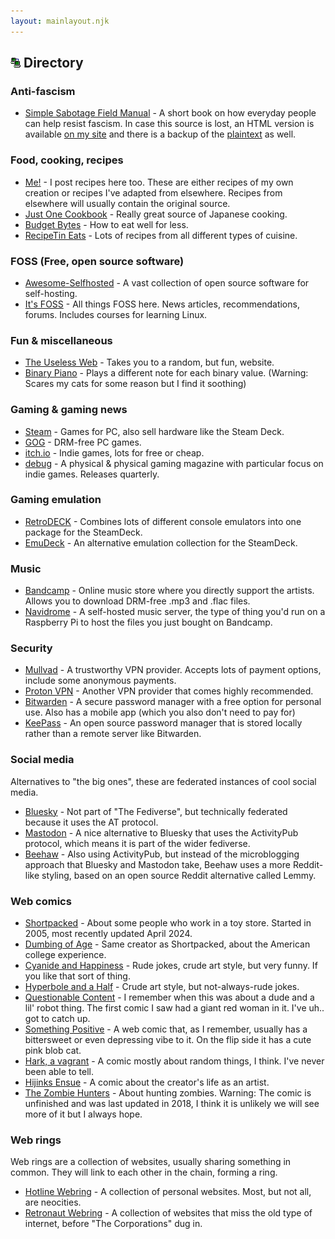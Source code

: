 ```yaml
---
layout: mainlayout.njk
---
```


## ![Computer](/images/icons/computer10.gif) Directory

### Anti-fascism
- [Simple Sabotage Field Manual](https://www.gutenberg.org/ebooks/26184?ref=404media.co) - A short book on how everyday people can help resist fascism. In case this source is lost, an HTML version is available [on my site](/simpleSabotageFieldManual) and there is a backup of the [plaintext](https://github.com/honeyoncode/SimpleSabotageFieldManual/blob/main/SimpleSabotageFieldManual.txt) as well.

### Food, cooking, recipes
- [Me!](/recipes) - I post recipes here too. These are either recipes of my own creation or recipes I've adapted from elsewhere. Recipes from elsewhere will usually contain the original source.
- [Just One Cookbook](https://www.justonecookbook.com/) - Really great source of Japanese cooking.
- [Budget Bytes](https://www.budgetbytes.com/) - How to eat well for less.
- [RecipeTin Eats](https://www.recipetineats.com/) - Lots of recipes from all different types of cuisine.

### FOSS (Free, open source software)
- [Awesome-Selfhosted](https://awesome-selfhosted.net/) - A vast collection of open source software for self-hosting.
- [It's FOSS](https://itsfoss.com/) - All things FOSS here. News articles, recommendations, forums. Includes courses for learning Linux.

### Fun & miscellaneous
- [The Useless Web](https://theuselessweb.com/) - Takes you to a random, but fun, website.
- [Binary Piano](https://binarypiano.com/) - Plays a different note for each binary value. (Warning: Scares my cats for some reason but I find it soothing)

### Gaming & gaming news
- [Steam](https://store.steampowered.com/) - Games for PC, also sell hardware like the Steam Deck.
- [GOG](https://www.gog.com) - DRM-free PC games.
- [itch.io](https://itch.io/) - Indie games, lots for free or cheap.
- [debug](https://www.teamdebug.com/magazine) - A physical & physical gaming magazine with particular focus on indie games. Releases quarterly.

### Gaming emulation
- [RetroDECK](https://retrodeck.net/) - Combines lots of different console emulators into one package for the SteamDeck.
- [EmuDeck](https://www.emudeck.com/) - An alternative emulation collection for the SteamDeck.

### Music
- [Bandcamp](https://bandcamp.com/) - Online music store where you directly support the artists. Allows you to download DRM-free .mp3 and .flac files.
- [Navidrome](https://www.navidrome.org) - A self-hosted music server, the type of thing you'd run on a Raspberry Pi to host the files you just bought on Bandcamp.

### Security
- [Mullvad](https://mullvad.net/en) - A trustworthy VPN provider. Accepts lots of payment options, include some anonymous payments.
- [Proton VPN](https://protonvpn.com/) - Another VPN provider that comes highly recommended.
- [Bitwarden](https://bitwarden.com/) - A secure password manager with a free option for personal use. Also has a mobile app (which you also don't need to pay for)
- [KeePass](https://keepass.info/) - An open source password manager that is stored locally rather than a remote server like Bitwarden.

### Social media
Alternatives to "the big ones", these are federated instances of cool social media.
- [Bluesky](https://bsky.app) - Not part of "The Fediverse", but technically federated because it uses the AT protocol.
- [Mastodon](https://mastodon.social/) - A nice alternative to Bluesky that uses the ActivityPub protocol, which means it is part of the wider fediverse.
- [Beehaw](https://beehaw.org/) - Also using ActivityPub, but instead of the microblogging approach that Bluesky and Mastodon take, Beehaw uses a more Reddit-like styling, based on an open source Reddit alternative called Lemmy.

### Web comics
- [Shortpacked](https://www.shortpacked.com/comic/just-a-toy-store) - About some people who work in a toy store. Started in 2005, most recently updated April 2024.
- [Dumbing of Age](https://www.dumbingofage.com/2010/comic/book-1/01-move-in-day/home/) - Same creator as Shortpacked, about the American college experience.
- [Cyanide and Happiness](https://explosm.net) - Rude jokes, crude art style, but very funny. If you like that sort of thing.
- [Hyperbole and a Half](http://hyperboleandahalf.blogspot.com/) - Crude art style, but not-always-rude jokes.
- [Questionable Content](https://questionablecontent.net/view.php?comic=1) - I remember when this was about a dude and a lil' robot thing. The first comic I saw had a giant red woman in it. I've uh.. got to catch up.
- [Something Positive](https://somethingpositive.net/) - A web comic that, as I remember, usually has a bittersweet or even depressing vibe to it. On the flip side it has a cute pink blob cat.
- [Hark, a vagrant](http://www.harkavagrant.com) - A comic mostly about random things, I think. I've never been able to tell.
- [Hijinks Ensue](http://hijinksensue.com/comic/who-is-your-daddy-and-what-does-he-do/) - A comic about the creator's life as an artist.
- [The Zombie Hunters](http://www.thezombiehunters.com/index.php?strip_id=1) - About hunting zombies. Warning: The comic is unfinished and was last updated in 2018, I think it is unlikely we will see more of it but I always hope.

### Web rings
Web rings are a collection of websites, usually sharing something in common. They will link to each other in the chain, forming a ring.
- [Hotline Webring](https://hotlinewebring.club/) - A collection of personal websites. Most, but not all, are neocities.
- [Retronaut Webring](https://webring.dinhe.net/) - A collection of websites that miss the old type of internet, before "The Corporations" dug in.